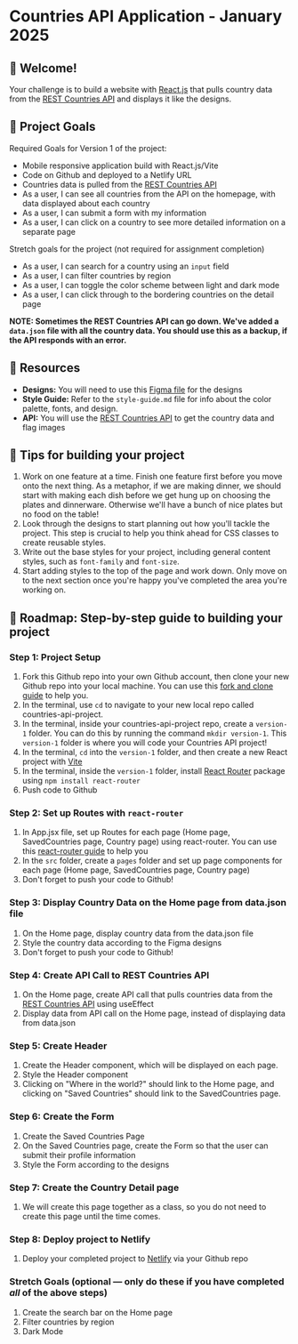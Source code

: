 # Countries API Application - January 2025

## 👋 Welcome! 

Your challenge is to build a website with [React.js](https://reactjs.org) that pulls country data from the [REST Countries API](https://restcountries.com) and displays it like the designs.

## 🎯 Project Goals 

Required Goals for Version 1 of the project:

- Mobile responsive application build with React.js/Vite
- Code on Github and deployed to a Netlify URL
- Countries data is pulled from the [REST Countries API](https://restcountries.com)
- As a user, I can see all countries from the API on the homepage, with data displayed about each country
- As a user, I can submit a form with my information
- As a user, I can click on a country to see more detailed information on a separate page

Stretch goals for the project (not required for assignment completion)
- As a user, I can search for a country using an `input` field
- As a user, I can filter countries by region
- As a user, I can toggle the color scheme between light and dark mode
- As a user, I can click through to the bordering countries on the detail page

**NOTE: Sometimes the REST Countries API can go down. We've added a `data.json` file with all the country data. You should use this as a backup, if the API responds with an error.**

## 🔗 Resources

- **Designs:** You will need to use this [Figma file](https://www.figma.com/design/YuEMNteoQic0h6RRiYprpV/Countries-API-Project?m=auto&t=C9b6FsfUdPspzaqu-1) for the designs
- **Style Guide:** Refer to the `style-guide.md` file for info about the color palette, fonts, and design.
- **API:** You will use the [REST Countries API](https://restcountries.com) to get the country data and flag images

## 📝 Tips for building your project
1. Work on one feature at a time. Finish one feature first before you move onto the next thing. As a metaphor, if we are making dinner, we should start with making each dish before we get hung up on choosing the plates and dinnerware. Otherwise we'll have a bunch of nice plates but no food on the table!
4. Look through the designs to start planning out how you'll tackle the project. This step is crucial to help you think ahead for CSS classes to create reusable styles.
5. Write out the base styles for your project, including general content styles, such as `font-family` and `font-size`.
6. Start adding styles to the top of the page and work down. Only move on to the next section once you're happy you've completed the area you're working on.

## 🚀 Roadmap: Step-by-step guide to building your project

### Step 1: Project Setup
  1. Fork this Github repo into your own Github account, then clone your new Github repo into your local machine. You can use this [fork and clone guide](https://docs.google.com/document/d/18jxCUA0bebCyYaIHy8aaKMgOQH4w5-b-iCGDWpV4K4M/edit?tab=t.55gk3qetux2a#heading=h.wbbot8ebr58a) to help you.
  3. In the terminal, use `cd` to navigate to your new local repo called countries-api-project.
  4. In the terminal, inside your countries-api-project repo,  create a `version-1` folder. You can do this by running the command `mkdir version-1`. This `version-1` folder is where you will code your Countries API project!   
  5. In the terminal, `cd` into the `version-1` folder, and then create a new React project with [Vite](https://vite.dev/)
  6. In the terminal, inside the `version-1` folder, install [React Router](https://reactrouter.com/home) package using `npm install react-router`
  7. Push code to Github
    
### Step 2: Set up Routes with `react-router`
  1. In App.jsx file, set up Routes for each page (Home page, SavedCountries page, Country page) using react-router. You can use this [react-router guide](https://docs.google.com/document/d/18jxCUA0bebCyYaIHy8aaKMgOQH4w5-b-iCGDWpV4K4M/edit?tab=t.hbxxe6vmm0fq#heading=h.snu4ai1ffrgi) to help you
  4. In the `src` folder, create a `pages` folder and set up page components for each page (Home page, SavedCountries page, Country page)
  5. Don't forget to push your code to Github!

### Step 3: Display Country Data on the Home page from data.json file
  1. On the Home page, display country data from the data.json file
  2. Style the country data according to the Figma designs 
  3. Don't forget to push your code to Github!

### Step 4: Create API Call to REST Countries API
  1. On the Home page, create API call that pulls countries data from the [REST Countries API](https://restcountries.com) using useEffect
  2. Display data from API call on the Home page, instead of displaying data from data.json

### Step 5: Create Header
  1. Create the Header component, which will be displayed on each page. 
  2. Style the Header component
  3. Clicking on "Where in the world?" should link to the Home page, and clicking on "Saved Countries" should link to the SavedCountries page.
    
### Step 6: Create the Form
  1. Create the Saved Countries Page
  2. On the Saved Countries page, create the Form so that the user can submit their profile information
  3. Style the Form according to the designs

### Step 7: Create the Country Detail page
  1. We will create this page together as a class, so you do not need to create this page until the time comes. 

### Step 8: Deploy project to Netlify
  1. Deploy your completed project to [Netlify](https://www.netlify.com/) via your Github repo

### Stretch Goals (optional — only do these if you have completed _all_ of the above steps)
  1. Create the search bar on the Home page
  2. Filter countries by region
  3. Dark Mode
 
